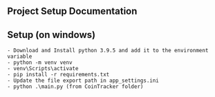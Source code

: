 ## Project Setup Documentation 

## Setup (on windows)
    - Download and Install python 3.9.5 and add it to the environment variable 
    - python -m venv venv
    - venv\Scripts\activate
    - pip install -r requirements.txt
    - Update the file export path in app_settings.ini 
    - python .\main.py (from CoinTracker folder)


